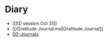 # Diary 
- [[SD session Oct 31]]
- [[/Gratitude Journal.md|Gratitude Journal]]
- [SD-Journals](SD-Journals)

